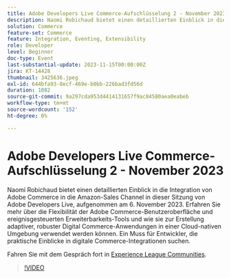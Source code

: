```yaml
---
title: Adobe Developers Live Commerce-Aufschlüsselung 2 - November 2023
description: Naomi Robichaud bietet einen detaillierten Einblick in die Integration von Adobe Commerce in die Amazon-Sales Channel in dieser Sitzung von Adobe Developers Live, aufgenommen am 6. November 2023. Erfahren Sie mehr über die Flexibilität der Adobe Commerce-Benutzeroberfläche und ereignisgesteuerten Erweiterbarkeits-Tools und wie sie zur Erstellung adaptiver, robuster Digital Commerce-Anwendungen in einer Cloud-nativen Umgebung verwendet werden können. Ein Muss für Entwickler, die praktische Einblicke in digitale Commerce-Integrationen suchen.
solution: Commerce
feature-set: Commerce
feature: Integration, Eventing, Extensibility
role: Developer
level: Beginner
doc-type: Event
last-substantial-update: 2023-11-15T00:00:00Z
jira: KT-14428
thumbnail: 3425636.jpeg
exl-id: 644bfa93-8ecf-469e-b0bb-226bad3fd56d
duration: 1082
source-git-commit: 9a297cda953d4414131657f9ac84580aea0eabeb
workflow-type: tm+mt
source-wordcount: '152'
ht-degree: 0%

---
```


# Adobe Developers Live Commerce-Aufschlüsselung 2 - November 2023

Naomi Robichaud bietet einen detaillierten Einblick in die Integration von Adobe Commerce in die Amazon-Sales Channel in dieser Sitzung von Adobe Developers Live, aufgenommen am 6. November 2023. Erfahren Sie mehr über die Flexibilität der Adobe Commerce-Benutzeroberfläche und ereignisgesteuerten Erweiterbarkeits-Tools und wie sie zur Erstellung adaptiver, robuster Digital Commerce-Anwendungen in einer Cloud-nativen Umgebung verwendet werden können. Ein Muss für Entwickler, die praktische Einblicke in digitale Commerce-Integrationen suchen.

Fahren Sie mit dem Gespräch fort in [Experience League Communities](https://adobe.ly/46M7lZK).

>[!VIDEO](https://video.tv.adobe.com/v/3425636/?learn=on)
